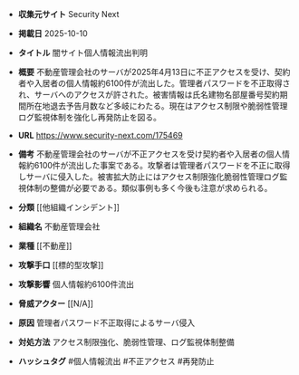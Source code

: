 - **収集元サイト**
Security Next

- **掲載日**
2025-10-10

- **タイトル**
闇サイト個人情報流出判明

- **概要**
不動産管理会社のサーバが2025年4月13日に不正アクセスを受け、契約者や入居者の個人情報約6100件が流出した。管理者パスワードを不正取得され、サーバへのアクセスが許された。被害情報は氏名建物名部屋番号契約期間所在地退去予告月数など多岐にわたる。現在はアクセス制限や脆弱性管理ログ監視体制を強化し再発防止を図る。

- **URL**
https://www.security-next.com/175469

- **備考**
不動産管理会社のサーバが不正アクセスを受け契約者や入居者の個人情報約6100件が流出した事案である。攻撃者は管理者パスワードを不正に取得しサーバに侵入した。被害拡大防止にはアクセス制限強化脆弱性管理ログ監視体制の整備が必要である。類似事例も多く今後も注意が求められる。

- **分類**
[[他組織インシデント]]

- **組織名**
不動産管理会社

- **業種**
[[不動産]]

- **攻撃手口**
[[標的型攻撃]]

- **攻撃影響**
個人情報約6100件流出

- **脅威アクター**
[[N/A]]

- **原因**
管理者パスワード不正取得によるサーバ侵入

- **対処方法**
アクセス制限強化、脆弱性管理、ログ監視体制整備

- **ハッシュタグ**
#個人情報流出 #不正アクセス #再発防止
